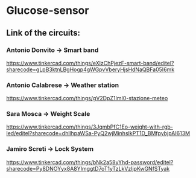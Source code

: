 # Glucose-sensor

## Link of the circuits:
### Antonio Donvito -> Smart band
https://www.tinkercad.com/things/eXlzChPjezF-smart-band/editel?sharecode=gLpB3ktnLBgHogp4gWGpvVberyHjsHdNaQBFa05I6mk

### Antonio Calabrese -> Weather station
https://www.tinkercad.com/things/gV2DpZ1ImI0-stazione-meteo

### Sara Mosca -> Weight Scale
https://www.tinkercad.com/things/3JqmbPfC1Eo-weight-with-rgb-led/editel?sharecode=dhllhpaWSa-PyQ2wjMinhsIkPT1D_BMfpybjpAI613M

### Jamiro Screti -> Lock System
https://www.tinkercad.com/things/bNk2a58yYhd-password/editel?sharecode=Py8DNOYyx8A8YImggtD7oT1yTzLkVzIjpKwGNfSTyak
